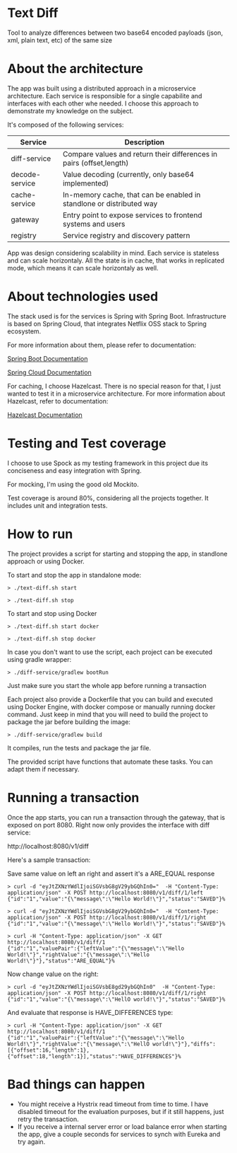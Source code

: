 Text Diff
===================
Tool to analyze differences between two base64 encoded payloads (json, xml, plain text, etc) of the same size

# About the architecture
The app was built using a distributed approach in a microservice architecture. Each service is responsible for a single capabilite and interfaces with each other whe needed. I choose this approach to demonstrate my knowledge on the subject.

It's composed of the following services:

| Service  | Description |
| ------------- | ------------- |
| diff-service  |  Compare values and return their differences in pairs (offset,length) |
| decode-service | Value decoding (currently, only base64 implemented)  |
| cache-service  | In-memory cache, that can be enabled in standlone or distributed way  |
| gateway  |  Entry point to expose services to frontend systems and users |
| registry  | Service registry and discovery pattern |

App was design considering scalability in mind. Each service is stateless and can scale horizontaly. All the state is in cache, that works in replicated mode, which means it can scale horizontaly as well.

# About technologies used
The stack used is for the services is Spring with Spring Boot. Infrastructure is based on Spring Cloud, that integrates Netflix OSS stack to Spring ecosystem.

For more information about them, please refer to documentation:

[Spring Boot Documentation](https://docs.spring.io/spring-boot/docs/current/reference/htmlsingle/)

[Spring Cloud Documentation](https://cloud.spring.io/spring-cloud-netflix/single/spring-cloud-netflix.html)

For caching, I choose Hazelcast. There is no special reason for that, I just wanted to test it in a microservice architecture. For more information about Hazelcast, refer to documentation:

[Hazelcast Documentation](https://docs.spring.io/spring-boot/docs/current/reference/html/boot-features-hazelcast.html)

# Testing and Test coverage
I choose to use Spock as my testing framework in this project due its conciseness and easy integration with Spring.

For mocking, I'm using the good old Mockito.

Test coverage is around 80%, considering all the projects together. It includes unit and integration tests.

# How to run
The project provides a script for starting and stopping the app, in standlone approach or using Docker.

To start and stop the app in standalone mode:

```shell
> ./text-diff.sh start
```

```shell
> ./text-diff.sh stop
```

To start and stop using Docker

```shell
> ./text-diff.sh start docker
```

```shell
> ./text-diff.sh stop docker
```

In case you don't want to use the script, each project can be executed using gradle wrapper:

```shell
> ./diff-service/gradlew bootRun
```

Just make sure you start the whole app before running a transaction

Each project also provide a Dockerfile that you can build and executed using Docker Engine, with docker compose or manually running docker command. Just keep in mind that you will need to build the project to package the jar before building the image:

```shell
> ./diff-service/gradlew build
```

It compiles, run the tests and package the jar file.

The provided script have functions that automate these tasks. You can adapt them if necessary.

# Running a transaction

Once the app starts, you can run a transaction through the gateway, that is exposed on port 8080. Right now only provides the interface with diff service:

http://localhost:8080/v1/diff

Here's a sample transaction:

Save same value on left an right and assert it's a ARE_EQUAL response

```shell
> curl -d "eyJtZXNzYWdlIjoiSGVsbG8gV29ybGQhIn0="  -H "Content-Type: application/json" -X POST http://localhost:8080/v1/diff/1/left
{"id":"1","value":"{\"message\":\"Hello World!\"}","status":"SAVED"}%
```

```shell
> curl -d "eyJtZXNzYWdlIjoiSGVsbG8gV29ybGQhIn0="  -H "Content-Type: application/json" -X POST http://localhost:8080/v1/diff/1/right
{"id":"1","value":"{\"message\":\"Hello World!\"}","status":"SAVED"}%
```

```shell
> curl -H "Content-Type: application/json" -X GET http://localhost:8080/v1/diff/1
{"id":"1","valuePair":{"leftValue":"{\"message\":\"Hello World!\"}","rightValue":"{\"message\":\"Hello World!\"}"},"status":"ARE_EQUAL"}%
```

Now change value on the right:

```shell
> curl -d "eyJtZXNzYWdlIjoiSGVsbE8gd29ybGQhIn0"  -H "Content-Type: application/json" -X POST http://localhost:8080/v1/diff/1/right
{"id":"1","value":"{\"message\":\"HellO world!\"}","status":"SAVED"}%
```

And evaluate that response is HAVE_DIFFERENCES type:

```shell
> curl -H "Content-Type: application/json" -X GET http://localhost:8080/v1/diff/1
{"id":"1","valuePair":{"leftValue":"{\"message\":\"Hello World!\"}","rightValue":"{\"message\":\"HellO world!\"}"},"diffs":[{"offset":16,"length":1},{"offset":18,"length":1}],"status":"HAVE_DIFFERENCES"}%
```

# Bad things can happen

* You might receive a Hystrix read timeout from time to time. I have disabled timeout for the evaluation purposes, but if it still happens, just retry the transaction.
* If you receive a internal server error or load balance error when starting the app, give a couple seconds for services to synch with Eureka and try again.
